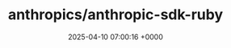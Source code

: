 ---
title: "anthropics/anthropic-sdk-ruby"
link: "https://github.com/anthropics/anthropic-sdk-ruby"
date: "2025-04-10 07:00:16 +0000"
description: ""
category: "github"
---